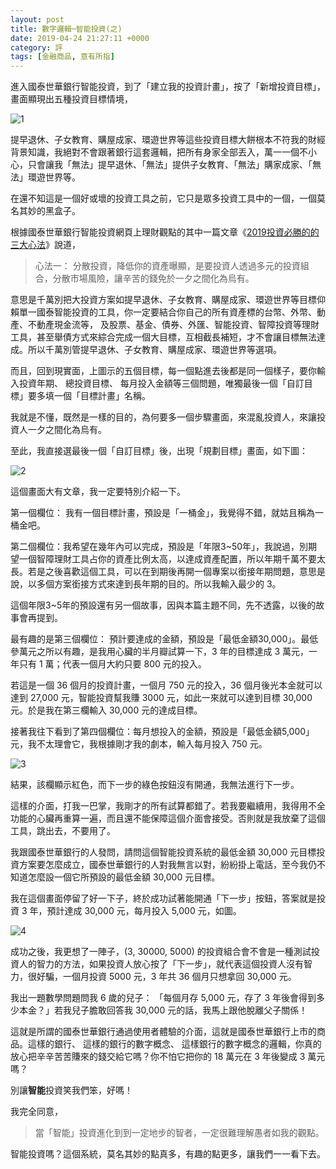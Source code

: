 ```yaml
---
layout: post
title: 數字邏輯─智能投資(之)
date: 2019-04-24 21:27:11 +0000
category: 評
tags: [金融商品, 意有所指]
---
```


進入國泰世華銀行智能投資，到了「建立我的投資計畫」，按了「新增投資目標」，畫面顯現出五種投資目標情境，

![1](https://doltegg.github.io/blog/assets/images/2019/robo11.jpg)

<!--more-->

提早退休、子女教育、購屋成家、環遊世界等這些投資目標大餅根本不符我的財經背景知識，我絕對不會跟著銀行這套邏輯，把所有身家全部丟入，萬一一個不小心，只會讓我「無法」提早退休、「無法」提供子女教育、「無法」購家成家、「無法」環遊世界等。

在還不知這是一個好或壞的投資工具之前，它只是眾多投資工具中的一個，一個莫名其妙的黑盒子。

根據國泰世華銀行智能投資網頁上理財觀點的其中一篇文章《[2019投資必勝的的三大心法](https://www.cathayrobo.com/welcome/trends/articles/3-investment-mindset)》說道，

> 心法一： 分散投資，降低你的資產曝顯，是要投資人透過多元的投資組合，分散市場風險，讓辛苦的錢免於一夕之間化為烏有。

意思是千萬別把大投資方案如提早退休、子女教育、購屋成家、環遊世界等目標仰賴單一國泰智能投資的工具，你一定要結合你自己的所有資產標的台幣、外幣、動產、不動產現金流等，
及股票、基金、債券、外匯、智能投資、智障投資等理財工具，甚至舉債方式來綜合完成一個大目標，互相截長補短，才不會讓目標無法達成。所以千萬別管提早退休、子女教育、購屋成家、環遊世界等選項。

而且，回到現實面，上圖示的五個目標，每一個點進去後都是同一個樣子，要你輸入投資年期、 總投資目標、 每月投入金額等三個問題，唯獨最後一個「自訂目標」要多填一個「目標計畫」名稱。

我就是不懂，既然是一樣的目的，為何要多一個步驟畫面，來混亂投資人，來讓投資人一夕之間化為烏有。

至此，我直接選最後一個「自訂目標」後，出現「規劃目標」畫面，如下圖：

![2](https://doltegg.github.io/blog/assets/images/2019/robo12.jpg)

這個畫面大有文章，我一定要特別介紹一下。

第一個欄位： 我有一個目標計畫，預設是「一桶金」，我覺得不錯，就姑且稱為一桶金吧。

第二個欄位：我希望在幾年內可以完成，預設是「年限3~50年」，我說過，別期望一個智障理財工具占你的資產比例太高，以達成資產配置，所以年期千萬不要太長。若是之後喜歡這個工具，可以在到期後再開一個專案以銜接年期問題，意思是說，以多個方案銜接方式來達到長年期的目的。所以我輸入最少的 3。

這個年限3~5年的預設還有另一個故事，因與本篇主題不同，先不透露，以後的故事會再提到。

最有趣的是第三個欄位： 預計要達成的金額，預設是「最低金額30,000」。最低參萬元之所以有趣，是我用心臟的半月瓣試算一下，3 年的目標達成 3 萬元，一年只有 1 萬；代表一個月大約只要 800 元的投入。

若這是一個 36 個月的投資計畫，一個月 750 元的投入，36 個月後光本金就可以達到 27,000 元，智能投資幫我賺 3000 元，如此一來就可以達到目標 30,000 元。於是我在第三欄輸入 30,000 元的達成目標。

接著我往下看到了第四個欄位：每月想投入的金額，預設是「最低金額5,000」元，我不太理會它，我根據剛才我的劇本，輸入每月投入 750 元。

![3](https://doltegg.github.io/blog/assets/images/2019/robo13.jpg)

結果，該欄顯示紅色，而下一步的綠色按鈕沒有開通，我無法進行下一步。

這樣的介面，打我一巴掌，我剛才的所有試算都錯了。若我要繼續用，我得用不全功能的心臟再重算一遍，而且還不能保障這個介面會接受。否則就是我放棄了這個工具，跳出去，不要用了。

我跟國泰世華銀行的人發問，請問這個智能投資系統的最低金額 30,000 元目標投資方案要怎麼成立，國泰世華銀行的人對我無言以對，紛紛掛上電話，至今我仍不知道怎麼設一個它所預設的最低金額 30,000 元目標。

我在這個畫面停留了好一下子，終於成功試著能開通「下一步」按鈕，答案就是投資 3 年，預計達成 30,000 元，每月投入 5,000 元，如圖。

![4](https://doltegg.github.io/blog/assets/images/2019/robo14.jpg)

成功之後，我更想了一陣子，(3, 30000, 5000) 的投資組合會不會是一種測試投資人的智力的方法，如果投資人放心按了「下一步」，就代表這個投資人沒有智力，很好騙，一個月投資 5000 元，3 年共 36 個月只想拿回 30,000 元。

我出一題數學問題問我 6 歲的兒子： 「每個月存 5,000 元，存了 3 年後會得到多少本金？」若我兒子膽敢回答我 30,000 元的話，我馬上跟他脫離父子關係！

這就是所謂的國泰世華銀行通過使用者體驗的介面，這就是國泰世華銀行上市的商品。這樣的銀行、 這樣的銀行的數字概念、 這樣銀行的數字概念的邏輯，你真的放心把辛辛苦苦賺來的錢交給它嗎？你不怕它把你的 18 萬元在 3 年後變成 3 萬元嗎？

別讓<b>智能</b>投資笑我們笨，好嗎！

我完全同意，
> 當「智能」投資進化到到一定地步的智者，一定很難理解愚者如我的觀點。

智能投資嗎？這個系統，莫名其妙的點真多，有趣的點更多，讓我們一一看下去。

